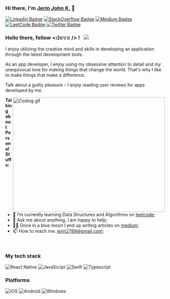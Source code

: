 ### Hi there, I'm [Jerin John K.](https://jerinjohnk.netlify.app) 👋

[![Linkedin Badge](https://img.shields.io/badge/LinkedIn-0e76a8?style=flat-square&logo=Linkedin&logoColor=white)](https://www.linkedin.com/in/jerinjohnk)
[![StackOverflow Badge](https://img.shields.io/badge/Stack%20Overflow-F48224?style=flat-square&logo=StackOverflow&logoColor=white)](https://stackoverflow.com/story/jerinjohnk)
[![Medium Badge](https://img.shields.io/badge/Medium-12100E.svg?&style=for-square&logo=medium&logoColor=white)](https://medium.com/@jerinjohnk)
[![LeetCode Badge](https://img.shields.io/badge/LeetCode-FFA116?style=flat-square&logo=leetcode&logoColor=white)](https://leetcode.com/jerinjohnk)
[![Twitter Badge](https://img.shields.io/badge/Twitter-00acee?style=flat-square&logo=Twitter&logoColor=white)](https://twitter.com/jerinjohnk)


### **Hello there, fellow** <𝚍𝚎𝚟𝚜 /> ! &nbsp; ![](https://visitor-badge.glitch.me/badge?page_id=jerinjohnk.jerinjohnk)

I enjoy utilizing the creative mind and skills in developing an application through the latest development tools.

As an app developer, I enjoy using my obsessive attention to detail and my unequivocal love for making things that change the world. That's why I like to make things that make a difference.

Talk about a guilty pleasure – I enjoy reading user reviews for apps developed by me.

<img align="right" alt="Coding gif" src="https://media.giphy.com/media/dWesBcTLavkZuG35MI/giphy.gif" width="480" height="360" />
  

**Talking about Personal Stuffs:**

- 🚀 I’m currently learning Data Structures and Algorithms on [leetcode](https://leetcode.com/jerinjohnk);
- 💬 Ask me about anything, I am happy to help;
- ✍🏻 Once in a blue moon I end up writing articles on [medium](https://medium.com/@jerinjohnk);
- 📫 How to reach me: jerin2789@gmail.com;

</br>

### My tech stack
![React Native](https://img.shields.io/badge/-React%20Native-282C34?style=flat-square&logo=react)
![JavaScript](https://img.shields.io/badge/-JavaScript-F7DF1C?style=flat-square&logo=javascript&logoColor=000000&labelColor=F7DF1C&color=F7DF1C)
![Swift](https://img.shields.io/badge/-Swift-FA7343?style=flat-square&logo=swift&logoColor=ffffff)
![Typescript](https://img.shields.io/badge/-Typescript-3178C6?style=flat-square&logo=typescript&logoColor=ffffff)

### Platforms
![iOS](https://img.shields.io/badge/-iOS-000000?style=flat-square&logo=iOS&logoColor=ffffff)
![Android](https://img.shields.io/badge/-Android-3DDC84?style=flat-square&logo=android&logoColor=ffffff)
![Windows](https://img.shields.io/badge/-Windows-0078D6?style=flat-square&logo=windows&logoColor=ffffff)


<!--
**jerinjohnk/jerinjohnk** is a ✨ _special_ ✨ repository because its `README.md` (this file) appears on your GitHub profile.

Here are some ideas to get you started:

- 🔭 I’m currently working on ...
- 🌱 I’m currently learning ...
- 👯 I’m looking to collaborate on ...
- 🤔 I’m looking for help with ...
- 💬 Ask me about ...
- 📫 How to reach me: ...
- 😄 Pronouns: ...
- ⚡ Fun fact: ...
-->
